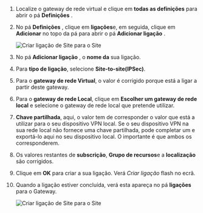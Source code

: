1. Localize o gateway de rede virtual e clique em **todas as definições** para abrir o pá **Definições** .

2. No pá **Definições** , clique em **ligações**e, em seguida, clique em **Adicionar** no topo da pá para abrir o pá **Adicionar ligação** .

    ![Criar ligação de Site para o Site](./media/vpn-gateway-add-site-to-site-connection-rm-portal-include/addconnection250.png)

3. No pá **Adicionar ligação** , o **nome da** sua ligação. 

4. Para **tipo de ligação**, selecione **Site-to-site(IPSec)**.

5. Para o **gateway de rede Virtual**, o valor é corrigido porque está a ligar a partir deste gateway.

6. Para o **gateway de rede Local**, clique em **Escolher um gateway de rede local** e selecione o gateway de rede local que pretende utilizar. 

7. **Chave partilhada**, aqui, o valor tem de corresponder o valor que está a utilizar para o seu dispositivo VPN local. Se o seu dispositivo VPN na sua rede local não fornece uma chave partilhada, pode completar um e exportá-lo aqui no seu dispositivo local. O importante é que ambos os corresponderem.

8. Os valores restantes de **subscrição**, **Grupo de recursos**e a **localização** são corrigidos.

9. Clique em **OK** para criar a sua ligação. Verá *Criar ligação* flash no ecrã.

10. Quando a ligação estiver concluída, verá esta apareça no pá **ligações** para o Gateway.

    ![Criar ligação de Site para o Site](./media/vpn-gateway-add-site-to-site-connection-rm-portal-include/connectionstatus450.png)

